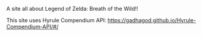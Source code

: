 A site all about Legend of Zelda: Breath of the Wild!!

This site uses Hyrule Compendium API: https://gadhagod.github.io/Hyrule-Compendium-API/#/